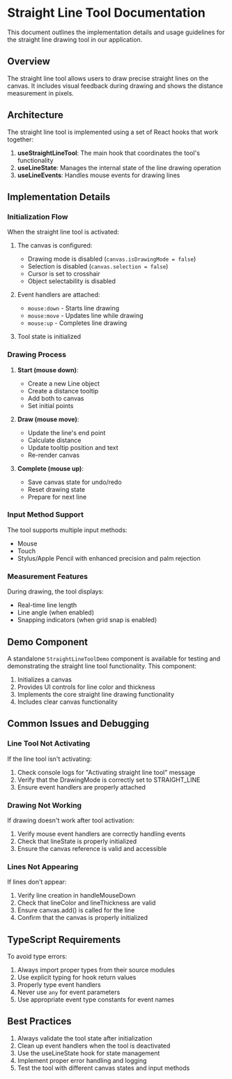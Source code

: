
# Straight Line Tool Documentation

This document outlines the implementation details and usage guidelines for the straight line drawing tool in our application.

## Overview

The straight line tool allows users to draw precise straight lines on the canvas. It includes visual feedback during drawing and shows the distance measurement in pixels.

## Architecture

The straight line tool is implemented using a set of React hooks that work together:

1. **useStraightLineTool**: The main hook that coordinates the tool's functionality
2. **useLineState**: Manages the internal state of the line drawing operation
3. **useLineEvents**: Handles mouse events for drawing lines

## Implementation Details

### Initialization Flow

When the straight line tool is activated:

1. The canvas is configured:
   - Drawing mode is disabled (`canvas.isDrawingMode = false`)
   - Selection is disabled (`canvas.selection = false`)
   - Cursor is set to crosshair
   - Object selectability is disabled

2. Event handlers are attached:
   - `mouse:down` - Starts line drawing
   - `mouse:move` - Updates line while drawing
   - `mouse:up` - Completes line drawing

3. Tool state is initialized

### Drawing Process

1. **Start (mouse down)**:
   - Create a new Line object
   - Create a distance tooltip
   - Add both to canvas
   - Set initial points

2. **Draw (mouse move)**:
   - Update the line's end point
   - Calculate distance
   - Update tooltip position and text
   - Re-render canvas

3. **Complete (mouse up)**:
   - Save canvas state for undo/redo
   - Reset drawing state
   - Prepare for next line

### Input Method Support

The tool supports multiple input methods:
- Mouse
- Touch
- Stylus/Apple Pencil with enhanced precision and palm rejection

### Measurement Features

During drawing, the tool displays:
- Real-time line length
- Line angle (when enabled)
- Snapping indicators (when grid snap is enabled)

## Demo Component

A standalone `StraightLineToolDemo` component is available for testing and demonstrating the straight line tool functionality. This component:

1. Initializes a canvas
2. Provides UI controls for line color and thickness
3. Implements the core straight line drawing functionality
4. Includes clear canvas functionality

## Common Issues and Debugging

### Line Tool Not Activating

If the line tool isn't activating:

1. Check console logs for "Activating straight line tool" message
2. Verify that the DrawingMode is correctly set to STRAIGHT_LINE
3. Ensure event handlers are properly attached

### Drawing Not Working

If drawing doesn't work after tool activation:

1. Verify mouse event handlers are correctly handling events
2. Check that lineState is properly initialized
3. Ensure the canvas reference is valid and accessible

### Lines Not Appearing

If lines don't appear:

1. Verify line creation in handleMouseDown
2. Check that lineColor and lineThickness are valid
3. Ensure canvas.add() is called for the line
4. Confirm that the canvas is properly initialized

## TypeScript Requirements

To avoid type errors:

1. Always import proper types from their source modules
2. Use explicit typing for hook return values
3. Properly type event handlers
4. Never use `any` for event parameters
5. Use appropriate event type constants for event names

## Best Practices

1. Always validate the tool state after initialization
2. Clean up event handlers when the tool is deactivated
3. Use the useLineState hook for state management
4. Implement proper error handling and logging
5. Test the tool with different canvas states and input methods
